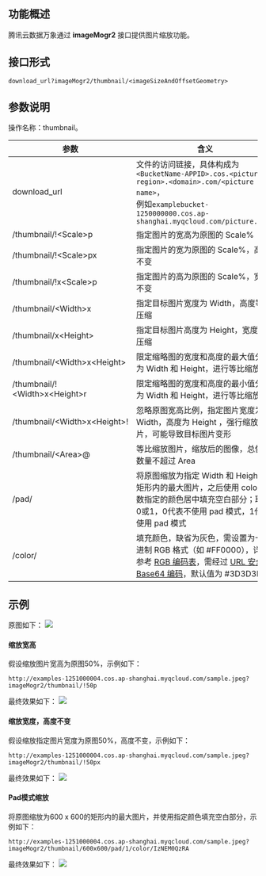 ## 功能概述
腾讯云数据万象通过 **imageMogr2** 接口提供图片缩放功能。

## 接口形式

```shell
download_url?imageMogr2/thumbnail/<imageSizeAndOffsetGeometry>
```

## 参数说明

操作名称：thumbnail。

| 参数                          | 含义                                                         |
| ----------------------------- | ------------------------------------------------------------ |
| download_url | 文件的访问链接，具体构成为`<BucketName-APPID>.cos.<picture region>.<domain>.com/<picture name>`，<br>例如`examplebucket-1250000000.cos.ap-shanghai.myqcloud.com/picture.jpeg` |
| /thumbnail/!&lt;Scale>p          | 指定图片的宽高为原图的 Scale%                             |
| /thumbnail/!&lt;Scale>px         | 指定图片的宽为原图的 Scale%，高度不变                     |
| /thumbnail/!x&lt;Scale>p         | 指定图片的高为原图的 Scale%，宽度不变                     |
| /thumbnail/&lt;Width>x           | 指定目标图片宽度为 Width，高度等比压缩                    |
| /thumbnail/x&lt;Height>          | 指定目标图片高度为 Height，宽度等比压缩                   |
| /thumbnail/&lt;Width>x&lt;Height>   | 限定缩略图的宽度和高度的最大值分别为 Width 和 Height，进行等比缩放 |
| /thumbnail/!&lt;Width>x&lt;Height>r | 限定缩略图的宽度和高度的最小值分别为 Width 和 Height，进行等比缩放 |
| /thumbnail/&lt;Width>x&lt;Height>!  | 忽略原图宽高比例，指定图片宽度为 Width，高度为 Height ，强行缩放图片，可能导致目标图片变形 |
| /thumbnail/&lt;Area>@            | 等比缩放图片，缩放后的图像，总像素数量不超过 Area          |
| /pad/            | 将原图缩放为指定 Width 和 Height 的矩形内的最大图片，之后使用 color 参数指定的颜色居中填充空白部分；取值0或1，0代表不使用 pad 模式，1代表使用 pad 模式          |
| /color/       | 填充颜色，缺省为灰色，需设置为十六进制 RGB 格式（如 #FF0000），详情参考 [RGB 编码表](https://www.rapidtables.com/web/color/RGB_Color.html)，需经过 [URL 安全的 Base64 编码](https://cloud.tencent.com/document/product/460/32832#.E4.BB.80.E4.B9.88.E6.98.AF-url-.E5.AE.89.E5.85.A8.E7.9A.84-base64-.E7.BC.96.E7.A0.81.EF.BC.9F)，默认值为 #3D3D3D |

## 示例

原图如下：
![](https://main.qcloudimg.com/raw/3d4682ff8e622425ebd29913810a5c38.jpeg)

#### 缩放宽高

假设缩放图片宽高为原图50%，示例如下：
```
http://examples-1251000004.cos.ap-shanghai.myqcloud.com/sample.jpeg?imageMogr2/thumbnail/!50p
```

最终效果如下：
![](https://main.qcloudimg.com/raw/2b64595a4a7046dc03f43a2a578764de.jpeg)

#### 缩放宽度，高度不变

假设缩放指定图片宽度为原图50%，高度不变，示例如下：
```
http://examples-1251000004.cos.ap-shanghai.myqcloud.com/sample.jpeg?imageMogr2/thumbnail/!50px
```

最终效果如下：
![](https://main.qcloudimg.com/raw/988ad350c611a662156e34c28aa5f8a2.jpeg)

#### Pad模式缩放

将原图缩放为600 x 600的矩形内的最大图片，并使用指定颜色填充空白部分，示例如下：
```
http://examples-1251000004.cos.ap-shanghai.myqcloud.com/sample.jpeg?imageMogr2/thumbnail/600x600/pad/1/color/IzNEM0QzRA
```

最终效果如下：
![](https://main.qcloudimg.com/raw/5f1d9423eaa73e2115fa969667738dee.jpg)

